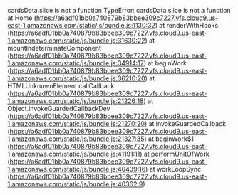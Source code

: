 cardsData.slice is not a function
TypeError: cardsData.slice is not a function
    at Home (https://a6adf01bb0a740879b83bbee309c7227.vfs.cloud9.us-east-1.amazonaws.com/static/js/bundle.js:1130:32)
    at renderWithHooks (https://a6adf01bb0a740879b83bbee309c7227.vfs.cloud9.us-east-1.amazonaws.com/static/js/bundle.js:31630:22)
    at mountIndeterminateComponent (https://a6adf01bb0a740879b83bbee309c7227.vfs.cloud9.us-east-1.amazonaws.com/static/js/bundle.js:34914:17)
    at beginWork (https://a6adf01bb0a740879b83bbee309c7227.vfs.cloud9.us-east-1.amazonaws.com/static/js/bundle.js:36210:20)
    at HTMLUnknownElement.callCallback (https://a6adf01bb0a740879b83bbee309c7227.vfs.cloud9.us-east-1.amazonaws.com/static/js/bundle.js:21226:18)
    at Object.invokeGuardedCallbackDev (https://a6adf01bb0a740879b83bbee309c7227.vfs.cloud9.us-east-1.amazonaws.com/static/js/bundle.js:21270:20)
    at invokeGuardedCallback (https://a6adf01bb0a740879b83bbee309c7227.vfs.cloud9.us-east-1.amazonaws.com/static/js/bundle.js:21327:35)
    at beginWork$1 (https://a6adf01bb0a740879b83bbee309c7227.vfs.cloud9.us-east-1.amazonaws.com/static/js/bundle.js:41191:11)
    at performUnitOfWork (https://a6adf01bb0a740879b83bbee309c7227.vfs.cloud9.us-east-1.amazonaws.com/static/js/bundle.js:40439:16)
    at workLoopSync (https://a6adf01bb0a740879b83bbee309c7227.vfs.cloud9.us-east-1.amazonaws.com/static/js/bundle.js:40362:9)

